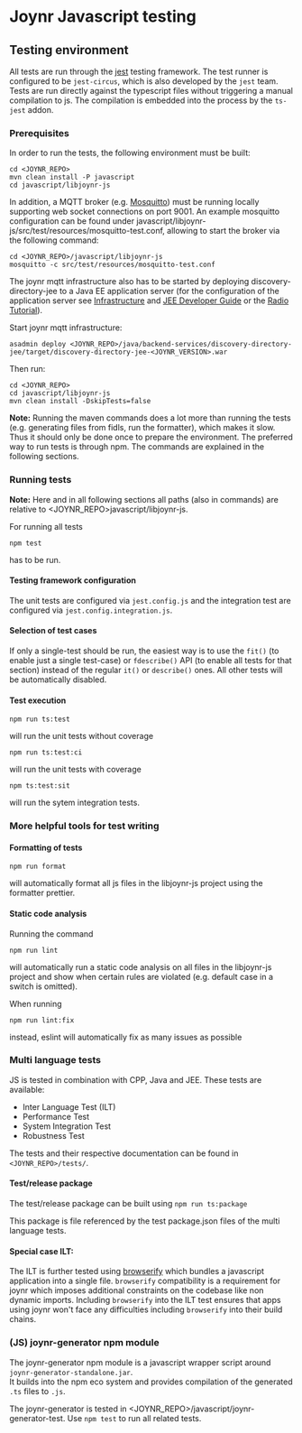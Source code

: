 
# Joynr Javascript testing

## Testing environment

All tests are run through the [jest](https://jestjs.io/) testing framework. The test runner is
configured to be ``jest-circus``, which is also developed by the ``jest`` team.  
Tests are run directly against the typescript files without triggering a manual compilation to js.
The compilation is embedded into the process by the ``ts-jest`` addon.

### Prerequisites

In order to run the tests, the following environment must be built:

```
cd <JOYNR_REPO>
mvn clean install -P javascript
cd javascript/libjoynr-js
```

In addition, a MQTT broker (e.g. [Mosquitto](http://mosquitto.org)) must be running locally
supporting web socket connections on port 9001. An example mosquitto configuration can be found
under javascript/libjoynr-js/src/test/resources/mosquitto-test.conf, allowing to start the broker
via the following command:

```
cd <JOYNR_REPO>/javascript/libjoynr-js
mosquitto -c src/test/resources/mosquitto-test.conf
```

The joynr mqtt infrastructure also has to be started by deploying discovery-directory-jee
to a Java EE application server (for the configuration of the
application server see [Infrastructure](infrastructure.md) and [JEE Developer Guide](jee.md)
or the [Radio Tutorial](Tutorial.md)).

Start joynr mqtt infrastructure:

```
asadmin deploy <JOYNR_REPO>/java/backend-services/discovery-directory-jee/target/discovery-directory-jee-<JOYNR_VERSION>.war
```

Then run:

```
cd <JOYNR_REPO>
cd javascript/libjoynr-js
mvn clean install -DskipTests=false
```

**Note:** Running the maven commands does a lot more than running the tests (e.g. generating files
from fidls, run the formatter), which makes it slow. Thus it should only be done once to prepare the
environment. The preferred way to run tests is through npm. The commands are explained in the
following sections.

### Running tests
**Note:** Here and in all following sections all paths (also in commands) are relative to <JOYNR_REPO>javascript/libjoynr-js.

For running all tests

```
npm test
```

has to be run.

#### Testing framework configuration

The unit tests are configured via ``jest.config.js`` and the integration test are configured via
``jest.config.integration.js``.

#### Selection of test cases

If only a single-test should be run, the easiest way is to use the ```fit()``` (to enable just a
single test-case) or ```fdescribe()``` API (to enable all tests for that section) instead
of the regular ```it()``` or ```describe()``` ones. All other tests will be automatically
disabled. <br />

#### Test execution

```
npm run ts:test
```
will run the unit tests without coverage

```
npm run ts:test:ci
```
will run the unit tests with coverage

```
npm ts:test:sit
```

will run the sytem integration tests.

### More helpful tools for test writing

#### Formatting of tests

```
npm run format
```

will automatically format all js files in the libjoynr-js project using the formatter prettier.

#### Static code analysis

Running the command

```
npm run lint
```

will automatically run a static code analysis on all files in the libjoynr-js project and
show when certain rules are violated (e.g. default case in a switch is omitted).

When running

```
npm run lint:fix
```

instead, eslint will automatically fix as many issues as possible

### Multi language tests

JS is tested in combination with CPP, Java and JEE.
These tests are available:  
* Inter Language Test (ILT)
* Performance Test
* System Integration Test
* Robustness Test

The tests and their respective documentation can be found in ``<JOYNR_REPO>/tests/``.

#### Test/release package

The test/release package can be built using
``npm run ts:package``

This package is file referenced by the test package.json files of the multi language tests.

#### Special case ILT:

The ILT is further tested using [browserify](http://browserify.org/)
which bundles a javascript application into a single file.
``browserify`` compatibility is a requirement for joynr which imposes additional
constraints on the codebase like non dynamic imports. Including ``browserify`` into the ILT test
ensures that apps using joynr won't face any difficulties including ``browserify`` into their build
chains.

### (JS) joynr-generator npm module

The joynr-generator npm module is a javascript wrapper script around
``joynr-generator-standalone.jar``.  
It builds into the npm eco system and provides compilation of the generated ``.ts`` files to ``.js``.

The joynr-generator is tested in <JOYNR_REPO>/javascript/joynr-generator-test.
Use ``npm test`` to run all related tests.

